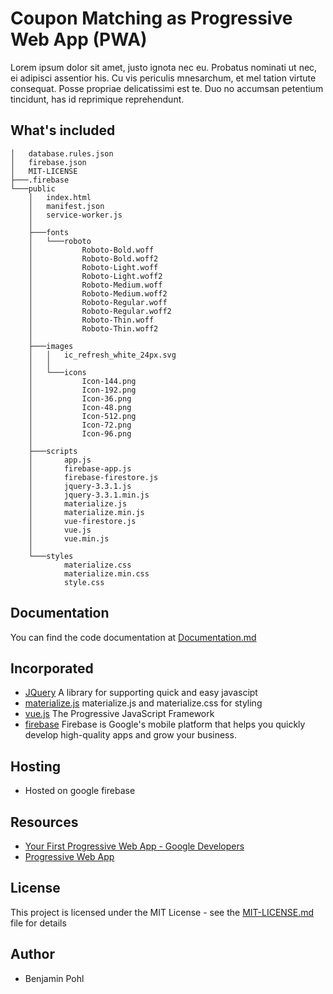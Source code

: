 # Coupon Matching as Progressive Web App (PWA)
Lorem ipsum dolor sit amet, justo ignota nec eu. Probatus nominati ut nec, ei adipisci assentior his. Cu vis periculis mnesarchum, et mel tation virtute consequat. Posse propriae delicatissimi est te. Duo no accumsan petentium tincidunt, has id reprimique reprehendunt.

## What's included
```
│   database.rules.json
│   firebase.json
│   MIT-LICENSE
├───.firebase
└───public
    │   index.html
    │   manifest.json
    │   service-worker.js
    │
    ├───fonts
    │   └───roboto
    │           Roboto-Bold.woff
    │           Roboto-Bold.woff2
    │           Roboto-Light.woff
    │           Roboto-Light.woff2
    │           Roboto-Medium.woff
    │           Roboto-Medium.woff2
    │           Roboto-Regular.woff
    │           Roboto-Regular.woff2
    │           Roboto-Thin.woff
    │           Roboto-Thin.woff2
    │
    ├───images
    │   │   ic_refresh_white_24px.svg
    │   │
    │   └───icons
    │           Icon-144.png
    │           Icon-192.png
    │           Icon-36.png
    │           Icon-48.png
    │           Icon-512.png
    │           Icon-72.png
    │           Icon-96.png
    │
    ├───scripts
    │       app.js
    │       firebase-app.js
    │       firebase-firestore.js
    │       jquery-3.3.1.js
    │       jquery-3.3.1.min.js
    │       materialize.js
    │       materialize.min.js
    │       vue-firestore.js
    │       vue.js
    │       vue.min.js
    │
    └───styles
            materialize.css
            materialize.min.css
            style.css
```

## Documentation
You can find the code documentation at [Documentation.md](Documentation.md) 

## Incorporated
- [JQuery](https://jquery.com/) A library for supporting quick and easy javascipt
- [materialize.js](https://materializecss.com/) materialize.js and materialize.css for styling
- [vue.js](https://vuejs.org/) The Progressive JavaScript Framework
- [firebase](https://firebase.google.com/) Firebase is Google's mobile platform that helps you quickly develop high-quality apps and grow your business.

## Hosting
- Hosted on google firebase

## Resources
- [Your First Progressive Web App - Google Developers](https://developers.google.com/web/fundamentals/codelabs/your-first-pwapp/)
- [Progressive Web App](https://ryanwhocodes.github.io/template-progressive-web-app/)

## License
This project is licensed under the MIT License - see the [MIT-LICENSE.md](MIT-LICENSE.md) file for details

## Author
- Benjamin Pohl

